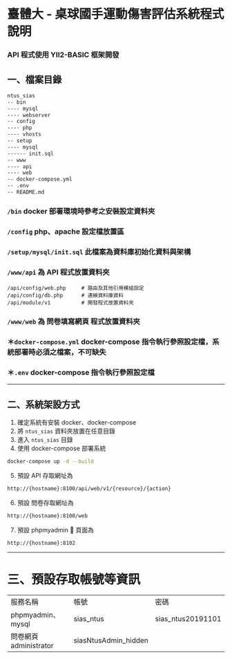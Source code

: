 # 臺體大 - 桌球國手運動傷害評估系統程式說明

### API 程式使用 YII2-BASIC 框架開發

## 一、檔案目錄

```sh
ntus_sias
-- bin
---- mysql
---- webserver
-- config
---- php
---- vhosts
-- setup
---- mysql
------ init.sql
-- www
---- api
---- web
-- docker-compose.yml
-- .env
-- README.md
```

### **`/bin`** docker 部署環境時參考之安裝設定資料夾

### **`/config`** php、apache 設定檔放置區

### **`/setup/mysql/init.sql`** 此檔案為資料庫初始化資料與架構

### **`/www/api`** 為 **API** 程式放置資料夾

    /api/config/web.php     # 路由及其他引用模組設定
    /api/config/db.php      # 連線資料庫資料
    /api/module/v1          # 開發程式放置資料夾

### **`/www/web`** 為 **問卷填寫網頁** 程式放置資料夾

### ＊**`docker-compose.yml`** docker-compose 指令執行參照設定檔，系統部署時必須之檔案，不可缺失

### ＊**`.env`** docker-compose 指令執行參照設定檔

---

## 二、系統架設方式

1. 確定系統有安裝 docker、docker-compose
2. 將 `ntus_sias` 資料夾放置在任意目錄
3. 進入 `ntus_sias` 目錄
4. 使用 docker-compose 部署系統

```sh
docker-compose up -d --build
```

5. 預設 API 存取網址為

```sh
http://{hostname}:8100/api/web/v1/{resource}/{action}
```

6. 預設 問卷存取網址為

```sh
http://{hostname}:8100/web
```

7. 預設 phpmyadmin  頁面為

```sh
http://{hostname}:8102
```

---

# 三、預設存取帳號等資訊

|                        |                      |                   |
| ---------------------- | -------------------- | ----------------- |
| 服務名稱               | 帳號                 | 密碼              |
| phpmyadmin、mysql      | sias_ntus            | sias_ntus20191101 |
| 問卷網頁 administrator | siasNtusAdmin_hidden |                   |
